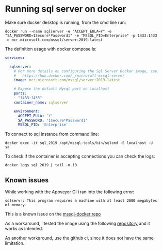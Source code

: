 # Running sql server on docker

Make sure docker desktop is running, from the cmd line run:

`docker run --name sqlserver -e "ACCEPT_EULA=Y" -e "SA_PASSWORD=1Secure*Password1" -e "MSSQL_PID=Enterprise" -p 1433:1433 -d mcr.microsoft.com/mssql/server:2019-latest`

The definition usage with docker compose is:

```yml
services:

  sqlserver:
    # For more details on configuring the Sql Server Docker image, see:
    #   https://hub.docker.com/_/microsoft-mssql-server
    image: mcr.microsoft.com/mssql/server:2019-latest

    # Expose the default Mysql port on localhost
    ports:
    - "1433:1433"
    container_name: sqlserver

    environment:
      ACCEPT_EULA: 'Y'
      SA_PASSWORD: '1Secure*Password1'
      MSSQL_PID: 'Enterprise'
```

To connect to sql instance from command line:

`docker exec -it sql_2019 /opt/mssql-tools/bin/sqlcmd -S localhost -U sa`

To check if the container is accepting connections you can check the logs:

`docker logs sql_2019 | tail -n 10`


## Known issues

While working with the Appveyor CI i ran into the following error:

`sqlservr: This program requires a machine with at least 2000 megabytes of memory.`

This is a known issue on the [mssql-docker repo](https://github.com/Microsoft/mssql-docker/issues/293)

As a workaround, i tested the image using the following [repository](https://github.com/justin2004/mssql_server_tiny) and it works as intended.

As another workaround, use the github ci, since it does not have the same limitation.
